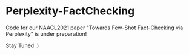 # Perplexity-FactChecking

Code for our NAACL2021 paper "Towards Few-Shot Fact-Checking via Perplexity" is under preparation! 

Stay Tuned :) 
